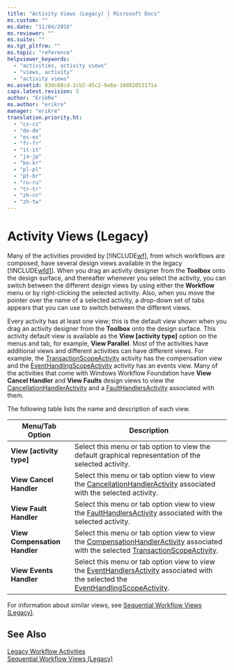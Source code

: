 ```yaml
---
title: "Activity Views (Legacy) | Microsoft Docs"
ms.custom: ""
ms.date: "11/04/2016"
ms.reviewer: ""
ms.suite: ""
ms.tgt_pltfrm: ""
ms.topic: "reference"
helpviewer_keywords: 
  - "activities, activity views"
  - "views, activity"
  - "activity views"
ms.assetid: 83dc68cd-2cb2-45c2-9a6e-10d82053171a
caps.latest.revision: 5
author: "ErikRe"
ms.author: "erikre"
manager: "erikre"
translation.priority.ht: 
  - "cs-cz"
  - "de-de"
  - "es-es"
  - "fr-fr"
  - "it-it"
  - "ja-jp"
  - "ko-kr"
  - "pl-pl"
  - "pt-br"
  - "ru-ru"
  - "tr-tr"
  - "zh-cn"
  - "zh-tw"
---
```

# Activity Views (Legacy)
Many of the activities provided by [!INCLUDE[wf](../workflow-designer/includes/wf_md.md)], from which workflows are composed, have several design views available in the legacy [!INCLUDE[wfd1](../workflow-designer/includes/wfd1_md.md)]. When you drag an activity designer from the **Toolbox** onto the design surface, and thereafter whenever you select the activity, you can switch between the different design views by using either the **Workflow** menu or by right-clicking the selected activity. Also, when you move the pointer over the name of a selected activity, a drop-down set of tabs appears that you can use to switch between the different views.  
  
 Every activity has at least one view; this is the default view shown when you drag an activity designer from the **Toolbox** onto the design surface. This activity default view is available as the **View [activity type]** option on the menus and tab, for example, **View Parallel**. Most of the activities have additional views and different activities can have different views. For example, the [TransactionScopeActivity](http://go.microsoft.com/fwlink?LinkID=65093) activity has the compensation view and the [EventHandlingScopeActivity](http://go.microsoft.com/fwlink?LinkID=65030) activity has an events view. Many of the activities that come with Windows Workflow Foundation have **View Cancel Handler** and **View Faults** design views to view the [CancellationHandlerActivity](http://go.microsoft.com/fwlink?LinkID=65050) and a [FaultHandlersActivity](http://go.microsoft.com/fwlink?LinkID=65055) associated with them.  
  
 The following table lists the name and description of each view.  
  
|Menu/Tab Option|Description|  
|----------------------|-----------------|  
|**View [activity type]**|Select this menu or tab option to view the default graphical representation of the selected activity.|  
|**View Cancel Handler**|Select this menu or tab option view to view the [CancellationHandlerActivity](http://go.microsoft.com/fwlink?LinkID=65050) associated with the selected activity.|  
|**View Fault Handler**|Select this menu or tab option view to view the [FaultHandlersActivity](http://go.microsoft.com/fwlink?LinkID=65055) associated with the selected activity.|  
|**View Compensation Handler**|Select this menu or tab option view to view the [CompensationHandlerActivity](http://go.microsoft.com/fwlink?LinkID=65053) associated with the selected [TransactionScopeActivity](http://go.microsoft.com/fwlink?LinkID=65093).|  
|**View Events Handler**|Select this menu or tab option view to view the [EventHandlersActivity](http://go.microsoft.com/fwlink?LinkID=65018) associated with the selected the [EventHandlingScopeActivity](http://go.microsoft.com/fwlink?LinkID=65030).|  
  
 For information about similar views, see [Sequential Workflow Views (Legacy)](../workflow-designer/sequential-workflow-views-legacy.md).  
  
## See Also  
 [Legacy Workflow Activities](../workflow-designer/legacy-workflow-activities.md)   
 [Sequential Workflow Views (Legacy)](../workflow-designer/sequential-workflow-views-legacy.md)